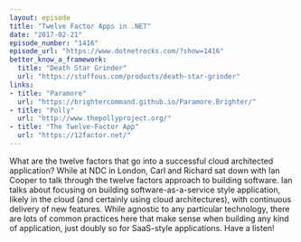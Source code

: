 ```yaml
---
layout: episode
title: "Twelve Factor Apps in .NET"
date: "2017-02-21"
episode_number: "1416"
episode_url: "https://www.dotnetrocks.com/?show=1416"
better_know_a_framework:
  title: "Death Star Grinder"
  url: "https://stuffous.com/products/death-star-grinder"
links:
- title: "Paramore"
  url: "https://brightercommand.github.io/Paramore.Brighter/"
- title: "Polly"
  url: "http://www.thepollyproject.org/"
- title: "The Twelve-Factor App"
  url: "https://12factor.net/"
---
```


What are the twelve factors that go into a successful cloud architected application? While at NDC in London, Carl and Richard sat down with Ian Cooper to talk through the twelve factors approach to building software. Ian talks about focusing on building software-as-a-service style application, likely in the cloud (and certainly using cloud architectures), with continuous delivery of new features. While agnostic to any particular technology, there are lots of common practices here that make sense when building any kind of application, just doubly so for SaaS-style applications. Have a listen!
